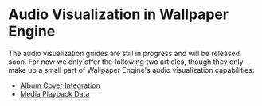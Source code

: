 # Audio Visualization in Wallpaper Engine

The audio visualization guides are still in progress and will be released soon. For now we only offer the following two articles, though they only make up a small part of Wallpaper Engine's audio visualization capabilities:

* [Album Cover Integration](/en/scene/audiovisualizer/albumcover.md)
* [Media Playback Data](/en/scene/audiovisualizer/mediainformation.md)
